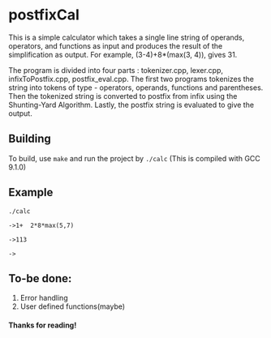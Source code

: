 # postfixCal
This is a simple calculator which takes a single line string of operands, operators, and functions as input and produces the result of the simplification as output. For example, (3-4)+8*(max(3, 4)), gives 31. 

The program is divided into four parts : tokenizer.cpp, lexer.cpp, infixToPostfix.cpp, postfix_eval.cpp.
The first two programs tokenizes the string into tokens of type - operators, operands, functions and parentheses. 
Then the tokenized string is converted to postfix from infix using the Shunting-Yard Algorithm. Lastly, the postfix string is evaluated to give the output. 

## Building
To build, use `make` and run the project by `./calc` (This is compiled with GCC 9.1.0)

## Example
`./calc`

`->1+  2*8*max(5,7)`

`->113`

`->`
## To-be done:
1. Error handling
2. User defined functions(maybe)
#### Thanks for reading!
